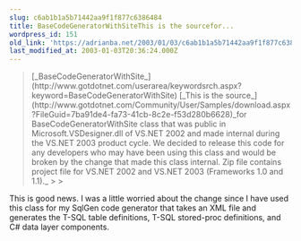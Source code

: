 ```yaml
---
slug: c6ab1b1a5b71442aa9f1f877c6386484
title: BaseCodeGeneratorWithSiteThis is the sourcefor...
wordpress_id: 151
old_link: 'https://adrianba.net/2003/01/03/c6ab1b1a5b71442aa9f1f877c6386484/'
last_modified_at: 2003-01-03T20:36:24.000Z
---
```


<blockquote>[_BaseCodeGeneratorWithSite_](http://www.gotdotnet.com/userarea/keywordsrch.aspx?keyword=BaseCodeGeneratorWithSite)  
[_This is the source_](http://www.gotdotnet.com/Community/User/Samples/download.aspx?FileGuid=7ba91de4-fa73-41cb-8c2e-f53d280b6628)_for BaseCodeGeneratorWithSite
class that was public in Microsoft.VSDesigner.dll of VS.NET 2002
and made internal during the VS.NET 2003 product cycle. We decided
to release this code for any developers who may have been using
this class and would be broken by the change that made this class
internal. Zip file contains project file for VS.NET 2002 and VS.NET
2003 (Frameworks 1.0 and 1.1)._
> 
> </blockquote>

This is good news. I was a little worried about the change since
I have used this class for my SqlGen code generator that takes an
XML file and generates the T-SQL table definitions, T-SQL
stored-proc definitions, and C# data layer components.
